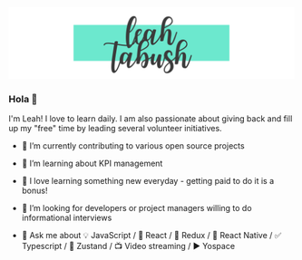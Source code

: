 ![Header](https://raw.githubusercontent.com/leahfern/leahfern/main/Copy%20of%20Black%20and%20Yellow%20Typographic%20Art%20%26%20Design%20Logo.svg "Header")

### Hola 👋

I'm Leah! I love to learn daily. I am also passionate about giving back and fill up my "free" time by leading several volunteer initiatives. 

- 🌳  I’m currently contributing to various open source projects

- 🌱  I’m learning about KPI management

- 🧠  I love learning something new everyday - getting paid to do it is a bonus!

- 🤔  I’m looking for developers or project managers willing to do informational interviews

- 💬  Ask me about 💡 JavaScript / 🏡  React / 🔌  Redux / 📱 React Native / ✅ Typescript / 🏪 Zustand / 📺 Video streaming / ▶️ Yospace

<!--
**leahfern/leahfern** is a ✨ _special_ ✨ repository because its `README.md` (this file) appears on your GitHub profile.

Here are some ideas to get you started:

- 🔭 I’m currently working on ...
- 🌱 I’m currently learning ...
- 👯 I’m looking to collaborate on ...
- 🤔 I’m looking for help with ...
- 💬 Ask me about ...
- 📫 How to reach me: ...
- 😄 Pronouns: ...
- ⚡ Fun fact: ...
-->
